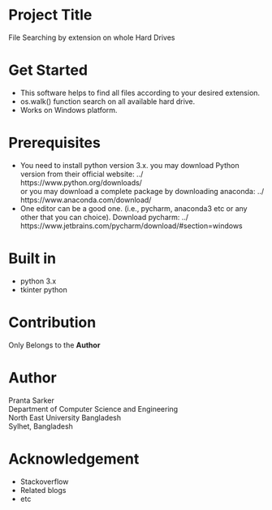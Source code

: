 # Project Title
  File Searching by extension on whole Hard Drives

# Get Started
<ul> 
  <li> This software helps to find all files according to your desired extension. </li>
  <li> os.walk() function search on all available hard drive. </li>
  <li> Works on Windows platform. </li>
</ul>

# Prerequisites
<ul>
<li>You need to install python version 3.x. you may download Python version from their official website: ../ https://www.python.org/downloads/ <br/>
or you may download a complete package by downloading anaconda: ../ https://www.anaconda.com/download/ <br/>
</li>
<li> One editor can be a good one. (i.e., pycharm, anaconda3 etc or any other that you can choice). Download pycharm:  ../ https://www.jetbrains.com/pycharm/download/#section=windows </li>
</ul>

# Built in
<ul> <li> python 3.x  <br/></li> <li> tkinter python <br/> </li> </ul>

# Contribution
Only Belongs to the <b>Author</b>

# Author
Pranta Sarker <br/>
Department of Computer Science and Engineering <br/>
North East University Bangladesh <br/>
Sylhet, Bangladesh <br/>

# Acknowledgement
<ul> <li> Stackoverflow  <br/> </li> <li> Related blogs <br/> </li> <li> etc </li> </ul>
